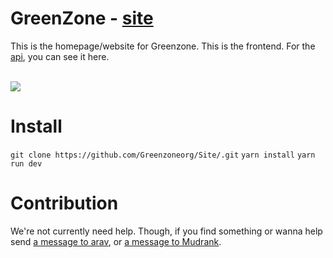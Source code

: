 


# GreenZone - [site](https://greenzone.vercel.app/)

This is the homepage/website for Greenzone. This is the frontend. For the [api](https://github.com/greenzoneorg/api), you can see it here.


<br>

<img src="https://pbs.twimg.com/media/E3FkBeSXoAgVuTN?format=jpg&name=large">

# Install
```git clone https://github.com/Greenzoneorg/Site/.git```
```yarn install```
```yarn run dev```


# Contribution
We're not currently need help. Though, if you find something or wanna help send [a message to arav](https://twitter.com/heyarav), or [a message to Mudrank](https://twitter.com/mudrankgupta).
